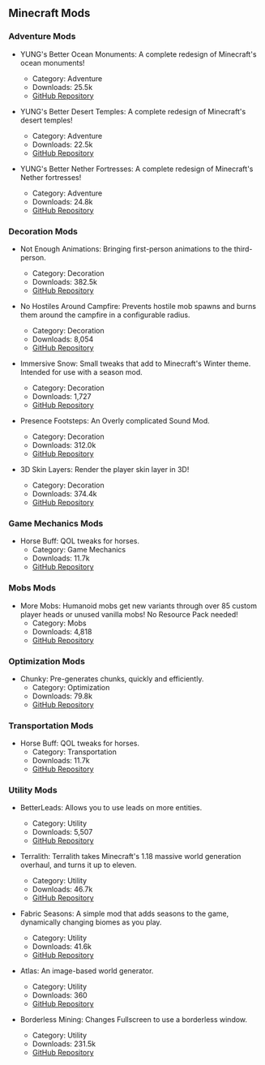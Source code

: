 ## Minecraft Mods

### Adventure Mods

- YUNG's Better Ocean Monuments:
  A complete redesign of Minecraft's ocean monuments!
  - Category: Adventure
  - Downloads: 25.5k
  - [GitHub Repository](https://example.com)

- YUNG's Better Desert Temples:
  A complete redesign of Minecraft's desert temples!
  - Category: Adventure
  - Downloads: 22.5k
  - [GitHub Repository](https://example.com)

- YUNG's Better Nether Fortresses:
  A complete redesign of Minecraft's Nether fortresses!
  - Category: Adventure
  - Downloads: 24.8k
  - [GitHub Repository](https://example.com)

### Decoration Mods

- Not Enough Animations:
  Bringing first-person animations to the third-person.
  - Category: Decoration
  - Downloads: 382.5k
  - [GitHub Repository](https://example.com)

- No Hostiles Around Campfire:
  Prevents hostile mob spawns and burns them around the campfire in a configurable radius.
  - Category: Decoration
  - Downloads: 8,054
  - [GitHub Repository](https://example.com)

- Immersive Snow:
  Small tweaks that add to Minecraft's Winter theme. Intended for use with a season mod.
  - Category: Decoration
  - Downloads: 1,727
  - [GitHub Repository](https://example.com)

- Presence Footsteps:
  An Overly complicated Sound Mod.
  - Category: Decoration
  - Downloads: 312.0k
  - [GitHub Repository](https://example.com)

- 3D Skin Layers:
  Render the player skin layer in 3D!
  - Category: Decoration
  - Downloads: 374.4k
  - [GitHub Repository](https://example.com)

### Game Mechanics Mods

- Horse Buff:
  QOL tweaks for horses.
  - Category: Game Mechanics
  - Downloads: 11.7k
  - [GitHub Repository](https://example.com)

### Mobs Mods

- More Mobs:
  Humanoid mobs get new variants through over 85 custom player heads or unused vanilla mobs! No Resource Pack needed!
  - Category: Mobs
  - Downloads: 4,818
  - [GitHub Repository](https://example.com)

### Optimization Mods

- Chunky:
  Pre-generates chunks, quickly and efficiently.
  - Category: Optimization
  - Downloads: 79.8k
  - [GitHub Repository](https://example.com)

### Transportation Mods

- Horse Buff:
  QOL tweaks for horses.
  - Category: Transportation
  - Downloads: 11.7k
  - [GitHub Repository](https://example.com)

### Utility Mods

- BetterLeads:
  Allows you to use leads on more entities.
  - Category: Utility
  - Downloads: 5,507
  - [GitHub Repository](https://example.com)

- Terralith:
  Terralith takes Minecraft's 1.18 massive world generation overhaul, and turns it up to eleven.
  - Category: Utility
  - Downloads: 46.7k
  - [GitHub Repository](https://example.com)

- Fabric Seasons:
  A simple mod that adds seasons to the game, dynamically changing biomes as you play.
  - Category: Utility
  - Downloads: 41.6k
  - [GitHub Repository](https://example.com)

- Atlas:
  An image-based world generator.
  - Category: Utility
  - Downloads: 360
  - [GitHub Repository](https://example.com)

- Borderless Mining:
  Changes Fullscreen to use a borderless window.
  - Category: Utility
  - Downloads: 231.5k
  - [GitHub Repository](https://example.com)
